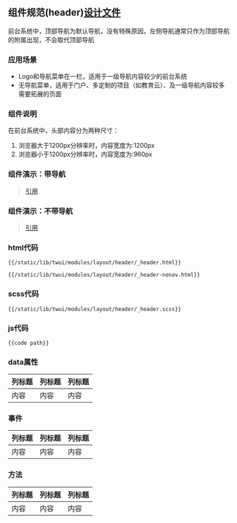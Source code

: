 ## 组件规范(header)[设计文件](header.pdf)

前台系统中，顶部导航为默认导航，没有特殊原因，左侧导航通常只作为顶部导航的附属出现，不会取代顶部导航

### 应用场景

+ Logo和导航菜单在一栏，适用于一级导航内容较少的前台系统
+ 无导航菜单，适用于门户、多定制的项目（如教育云）、及一级导航内容较多需要拓展的页面

### 组件说明
在前台系统中，头部内容分为两种尺寸：
1. 浏览器大于1200px分辨率时，内容宽度为:1200px
2. 浏览器小于1200px分辨率时，内容宽度为:960px

### 组件演示：带导航
> [引用](/static/lib/twui/modules/layout/header/_header.html)

### 组件演示：不带导航
> [引用](/static/lib/twui/modules/layout/header/_header-nonav.html)

### html代码 

```
{{/static/lib/twui/modules/layout/header/_header.html}}
```

```
{{/static/lib/twui/modules/layout/header/_header-nonav.html}}
```

### scss代码

```
{{/static/lib/twui/modules/layout/header/_header.scss}}
```

### js代码

```
{{code path}}
```

### data属性

| 列标题 | 列标题 | 列标题 |
| ----- | ----- | ----- |
| 内容 | 内容 | 内容 |

### 事件

| 列标题 | 列标题 | 列标题 |
| ----- | ----- | ----- |
| 内容 | 内容 | 内容 |

### 方法

| 列标题 | 列标题 | 列标题 |
| ----- | ----- | ----- |
| 内容 | 内容 | 内容 |